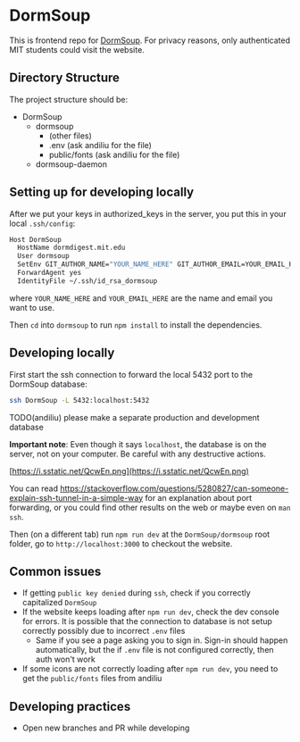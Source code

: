 # DormSoup

This is frontend repo for [DormSoup](https://dormsoup.mit.edu). For privacy reasons, only authenticated MIT students could visit the website.

## Directory Structure

The project structure should be:

- DormSoup
  - dormsoup
    - (other files)
    - .env (ask andiliu for the file)
    - public/fonts (ask andiliu for the file)
  - dormsoup-daemon

## Setting up for developing locally

After we put your keys in authorized_keys in the server, you put this in your local `.ssh/config`:

```bash
Host DormSoup
  HostName dormdigest.mit.edu
  User dormsoup
  SetEnv GIT_AUTHOR_NAME="YOUR_NAME_HERE" GIT_AUTHOR_EMAIL=YOUR_EMAIL_HERE
  ForwardAgent yes
  IdentityFile ~/.ssh/id_rsa_dormsoup
```

where `YOUR_NAME_HERE` and `YOUR_EMAIL_HERE` are the name and email you want to use.

Then `cd` into `dormsoup` to run `npm install` to install the dependencies.

## Developing locally

First start the ssh connection to forward the local 5432 port to the DormSoup database:

```bash
ssh DormSoup -L 5432:localhost:5432
```

TODO(andiliu) please make a separate production and development database

**Important note**: Even though it says `localhost`, the database is on the server, not on your computer. Be careful with any destructive actions.

[https://i.sstatic.net/QcwEn.png](https://i.sstatic.net/QcwEn.png)

You can read <https://stackoverflow.com/questions/5280827/can-someone-explain-ssh-tunnel-in-a-simple-way> for an explanation about port forwarding, or you could find other results on the web or maybe even on `man ssh`.

Then (on a different tab) run `npm run dev` at the `DormSoup/dormsoup` root folder, go to `http://localhost:3000` to checkout the website.

## Common issues

- If getting `public key denied` during `ssh`, check if you correctly capitalized `DormSoup`
- If the website keeps loading after `npm run dev`, check the dev console for errors. It is possible that the connection to database is not setup correctly possibly due to incorrect `.env` files
  - Same if you see a page asking you to sign in. Sign-in should happen automatically, but the if `.env` file is not configured correctly, then auth won't work
- If some icons are not correctly loading after `npm run dev`, you need to get the `public/fonts` files from andiliu

## Developing practices

- Open new branches and PR while developing

<!-- ## Screenshots

<img width="1439" alt="image" src="https://github.com/DormSoup/dormsoup/assets/60227494/0f9620cb-68f5-4f15-bedd-d440e81f53b8">

<img width="1435" alt="image" src="https://github.com/DormSoup/dormsoup/assets/60227494/d53006c5-229e-45f2-a044-a488f0764be2"> -->

<!-- This is a [Next.js](https://nextjs.org/) project bootstrapped with [`create-next-app`](https://github.com/vercel/next.js/tree/canary/packages/create-next-app).

## Getting Started

First, run the development server:

```bash
npm run dev
# or
yarn dev
# or
pnpm dev
```

Open [http://localhost:3000](http://localhost:3000) with your browser to see the result.

You can start editing the page by modifying `pages/index.tsx`. The page auto-updates as you edit the file.

[API routes](https://nextjs.org/docs/api-routes/introduction) can be accessed on [http://localhost:3000/api/hello](http://localhost:3000/api/hello). This endpoint can be edited in `pages/api/hello.ts`.

The `pages/api` directory is mapped to `/api/*`. Files in this directory are treated as [API routes](https://nextjs.org/docs/api-routes/introduction) instead of React pages.

This project uses [`next/font`](https://nextjs.org/docs/basic-features/font-optimization) to automatically optimize and load Inter, a custom Google Font.

## Learn More

To learn more about Next.js, take a look at the following resources:

- [Next.js Documentation](https://nextjs.org/docs) - learn about Next.js features and API.
- [Learn Next.js](https://nextjs.org/learn) - an interactive Next.js tutorial.

You can check out [the Next.js GitHub repository](https://github.com/vercel/next.js/) - your feedback and contributions are welcome!

## Deploy on Vercel

The easiest way to deploy your Next.js app is to use the [Vercel Platform](https://vercel.com/new?utm_medium=default-template&filter=next.js&utm_source=create-next-app&utm_campaign=create-next-app-readme) from the creators of Next.js.

Check out our [Next.js deployment documentation](https://nextjs.org/docs/deployment) for more details.
 -->
